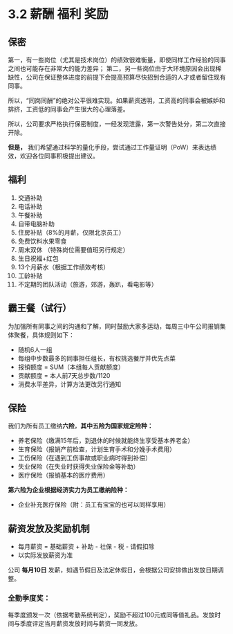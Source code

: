 # 3.2 薪酬 福利 奖励

## 保密

第一，有一些岗位（尤其是技术岗位）的绩效很难衡量，即使同样工作经验的同事之间也可能存在非常大的能力差异； 第二，另一些岗位由于大环境原因会出现稀缺性，公司在保证整体进度的前提下会提高预算尽快招到合适的人才或者留住现有同事。

所以，“同岗同酬”的绝对公平很难实现。如果薪资透明，工资高的同事会被嫉妒和排挤，工资低的同事会产生很大的心理落差。

所以，公司要求严格执行保密制度，一经发现泄露，第一次警告处分，第二次直接开除。

**但是，** 我们希望通过科学的量化手段，尝试通过工作量证明（PoW）来表达绩效，欢迎各位同事积极提出建议。

## 福利

1. 交通补助
2. 电话补助
3. 午餐补助
4. 自带电脑补助
5. 住房补贴（8%的月薪，仅限北京员工）
6. 免费饮料水果零食
7. 周末双休 （特殊岗位需要值班另行规定）
8. 生日祝福+红包
9. 13个月薪水（根据工作绩效考核）
10. 工龄补贴
11. 不定期的团队活动（旅游，郊游，轰趴，看电影等）

## 霸王餐（试行）

为加强所有同事之间的沟通和了解，同时鼓励大家多运动，每周三中午公司报销集体聚餐，具体规则如下：

* 随机6人一组
* 每组中步数最多的同事担任组长，有权挑选餐厅并优先点菜
* 报销额度 = SUM（本组每人贡献额度）
* 贡献额度 = 本人前7天总步数/1120
* 消费水平差异，计算方法更改另行通知

## 保险

我们为所有员工缴纳**六险**，**其中五险为国家规定险种：**

* 养老保险（缴满15年后，到退休的时候就能终生享受基本养老金）
* 生育保险（报销产前检查，计划生育手术和分娩手术费用）
* 工伤保险（在遇到工伤事故或职业病时得到补偿）
* 失业保险（在失业时获得失业保险金等补助）
* 医疗保险（报销基本的医疗费用）

**第六险为企业根据经济实力为员工缴纳险种：**

* 企业补充医疗保险（附：员工有宝宝的也可以同样享用）

## 薪资发放及奖励机制

* 每月薪资 = 基础薪资 + 补助 - 社保 - 税 - 请假扣除
* 以实际发放薪资为准

公司 **每月10日** 发薪，如遇节假日及法定休假日，会根据公司安排做出发放日期调整。

### 全勤季度奖：

每季度颁发一次（依据考勤系统判定），奖励不超过100元或同等值礼品。发放时间与季度评定当月薪资发放时间与薪资一同发放。

